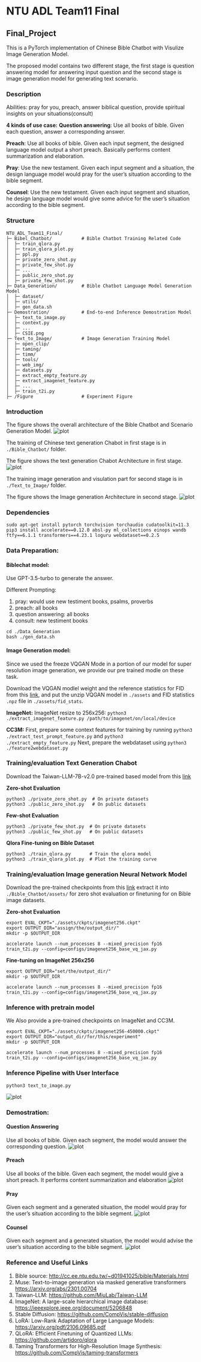# NTU ADL Team11 Final

## Final_Project

This is a PyTorch implementation of Chinese Bible Chatbot with Visulize Image Generation Model.

The proposed model contains two different stage, the first stage is question answering model for answering input question and the second stage is image generation model for generating text scenario.

### Description
Abilities: pray for you, preach, answer biblical question, provide spiritual insights on your situations(consult)

**4 kinds of use case:**
**Question answering**: Use all books of bible. Given each question, answer a corresponding answer.

**Preach**: Use all books of bible. Given each input segment, the designed language model output a short preach. Basically performs content summarization and elaboration.

**Pray**: Use the new testament. Given each input segment and a situation, the design language model would pray for the user’s situation according to the bible segment.

**Counsel**: Use the new testament. Given each input segment and situation, he design language model would give some advice for the user’s situation according to the bible segment.

### Structure
```
NTU_ADL_Team11_Final/
├─ Bibel_Chatbot/           # Bible Chatbot Training Related Code
│  ├─ train_qlora.py
│  ├─ train_qlora_plot.py
│  ├─ ppl.py
│  ├─ private_zero_shot.py
│  ├─ private_few_shot.py
│  ├─ ...
│  ├─ public_zero_shot.py
│  ├─ private_few_shot.py
├─ Data_Generation/         # Bible Chatbot Language Model Generation Model
│  ├─ dataset/
│  ├─ utils/
│  ├─ gen_data.sh
├─ Demostration/            # End-to-end Inference Demostration Model 
│  ├─ text_to_image.py
│  ├─ context.py
│  ├─ ...
│  ├─ CSIE.png
├─ Text_to_Image/           # Image Generation Training Model 
│  ├─ open_clip/
│  ├─ taming/
│  ├─ timm/
│  ├─ tools/
│  ├─ web_img/
│  ├─ datasets.py
│  ├─ extract_empty_feature.py
│  ├─ extract_imagenet_feature.py
│  ├─ ...
│  ├─ train_t2i.py
├─ /Figure                  # Experiment Figure

```
### Introduction
The figure shows the overall architecture of the Bible Chatbot and Scenario Generation Model.
![plot](./Figure/overall_fig.png)

The training of Chinese text generation Chabot in first stage is in ```./Bible_Chatbot/``` folder.

The figure shows the text generation Chabot Architecture in first stage.
![plot](./Figure/Chatbot.png)

The training image generation and visulation part for second stage is in ```./Text_to_Image/``` folder.

The figure shows the Image generation Architecture in second stage.
![plot](./Figure/Generation.png)


### Dependencies
```
sudo apt-get install pytorch torchvision torchaudio cudatoolkit=11.3
pip3 install accelerate==0.12.0 absl-py ml_collections einops wandb ftfy==6.1.1 transformers==4.23.1 loguru webdataset==0.2.5
```





### Data Preparation:

#### Biblechat model:

Use GPT-3.5-turbo to generate the answer.

Different Prompting:

1. pray: would use new testiment books, psalms, proverbs
2. preach: all books
3. question answering: all books
4. consult: new testiment books

```
cd ./Data_Generation
bash ./gen_data.sh
```

#### Image Generation model:

Since we used the freeze VQGAN Mode in a portion of our model for super resolution image generation,  we provide our pre trained modle on these task.

Download the VQGAN modlel weight and the reference statistics for FID from this [link](https://drive.google.com/file/d/13S_unB87n6KKuuMdyMnyExW0G1kplTbP/view), and put the unzip VQGAN model in ```./assets``` and FID statistics ```.npz``` file in ```./assets/fid_stats```.

**ImageNet:**
ImageNet resize to 256x256: ```python3 ./extract_imagenet_feature.py /path/to/imagenet/on/local/device```

**CC3M:**
First, prepare some context features for training by running ```python3 ./extract_test_prompt_feature.py``` and ```python3 ./extract_empty_feature.py```
Next, prepare the webdataset using ```python3 ./feature2webdataset.py```


### Training/evaluation Text Generation Chabot


Download the Taiwan-LLM-7B-v2.0 pre-trained based model from this [link](https://drive.google.com/file/d/1VzSqlZpwfhNPBltGaFos6Vdst8u2r-2B/view?usp=sharing)

**Zero-shot Evaluation**

```
python3 ./private_zero_shot.py  # On private datasets
python3 ./public_zero_shot.py   # On public datasets
```
**Few-shot Evaluation**

```
python3 ./private_few_shot.py  # On private datasets
python3 ./public_few_shot.py   # On public datasets
```


**Qlora Fine-tuning on Bible Dataset**

```
python3 ./train_qlora.py       # Train the qlora model
python3 ./train_qlora_plot.py  # Plot the training curve
```


### Training/evaluation Image generation Neural Network Model

Download the pre-trained checkpoints from this [link]() extract it into ```./Bible_Chatbot/assets/``` for zero shot evaluation or finetuning for on Bible image datasets.

**Zero-shot Evaluation**

```
export EVAL_CKPT="./assets/ckpts/imagenet256.ckpt"
export OUTPUT_DIR="assign/the/output_dir/"
mkdir -p $OUTPUT_DIR

accelerate launch --num_processes 8 --mixed_precision fp16 train_t2i.py --config=configs/imagenet256_base_vq_jax.py
```

**Fine-tuning on ImageNet 256x256**

```
export OUTPUT_DIR="set/the/output_dir/"
mkdir -p $OUTPUT_DIR

accelerate launch --num_processes 8 --mixed_precision fp16 train_t2i.py --config=configs/imagenet256_base_vq_jax.py
```



### Inference with pretrain model

We Also provide a pre-trained checkpoints on ImageNet and CC3M.

```
export EVAL_CKPT="./assets/ckpts/imagenet256-450000.ckpt"
export OUTPUT_DIR="output_dir/for/this/experiment"
mkdir -p $OUTPUT_DIR

accelerate launch --num_processes 8 --mixed_precision fp16 train_t2i.py --config=configs/imagenet256_base_vq_jax.py
```


### Inference Pipeline with User Interface

```
python3 text_to_image.py
```

![plot](./Figure/user_interface.png)


### Demostration:

#### Question Answering
Use all books of bible. Given each segment, the model would answer the corresponding question.
![plot](./Figure/q_1.png)

#### Preach
Use all books of the bible. Given each segment, the model would give a short preach. It performs content summarization and elaboration
![plot](./Figure/q_2.png)

#### Pray
Given each segment and a generated situation, the model would pray for the user’s situation according to the bible segment.
![plot](./Figure/q_3.png)

#### Counsel
Given each segment and a generated situation, the model would advise the user’s situation according to the bible segment.
![plot](./Figure/q_4.png)

### Reference and Useful Links
1. Bible source: http://cc.ee.ntu.edu.tw/~d01941025/bible/Materials.html
2. Muse: Text-to-image generation via masked generative transformers https://arxiv.org/abs/2301.00704
3. Taiwan-LLM: https://github.com/MiuLab/Taiwan-LLM
4. ImageNet: A large-scale hierarchical image database: https://ieeexplore.ieee.org/document/5206848
5. Stable Diffusion: https://github.com/CompVis/stable-diffusion
6. LoRA: Low-Rank Adaptation of Large Language Models: https://arxiv.org/pdf/2106.09685.pdf
7. QLoRA: Efficient Finetuning of Quantized LLMs: https://github.com/artidoro/qlora
8. Taming Transformers for High-Resolution Image Synthesis: https://github.com/CompVis/taming-transformers



